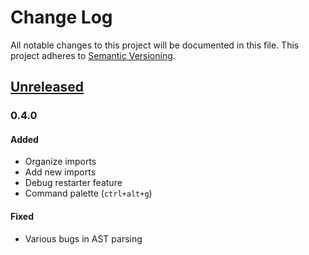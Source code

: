 # Change Log
All notable changes to this project will be documented in this file.
This project adheres to [Semantic Versioning](http://semver.org/).

## [Unreleased]


### 0.4.0

#### Added
- Organize imports
- Add new imports
- Debug restarter feature
- Command palette (`ctrl+alt+g`)

#### Fixed
- Various bugs in AST parsing


[Unreleased]: https://github.com/smartive/giuseppe/compare/v0.4.0...master
[0.4.0]: https://github.com/smartive/giuseppe/tree/v0.4.0